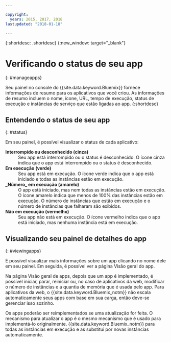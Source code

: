 ```yaml
---

copyright:
  years: 2015, 2017, 2018
lastupdated: "2018-01-18"

---
```


{:shortdesc: .shortdesc}
{:new_window: target="_blank"}

# Verificando o status de seu app
{: #manageapps}

Seu painel no console do {{site.data.keyword.Bluemix}} fornece informações de resumo para os aplicativos que você criou. As informações de resumo incluem o nome, ícone, URL, tempo de execução, status de execução e instâncias de serviço que estão ligadas ao app.
{:shortdesc}

## Entendendo o status de seu app
{: #status}

Em seu painel, é possível visualizar o status de cada aplicativo:

<dl>
<dt>
<strong>
Interrompido ou desconhecido (cinza)
</strong>
</dt>
<dd>
Seu app está interrompido ou o status é desconhecido. O ícone cinza indica que o app está interrompido ou o status é desconhecido.
</dd>
<dt>
<strong>
Em execução (verde)
</strong>
</dt>
<dd>
Seu app está em execução. O ícone verde indica que o app está iniciado e todas as instâncias estão em execução.
</dd>
<dt>
<strong>
_Número_ em execução (amarelo)
</strong>
</dt>
<dd>
O app está iniciado, mas nem todas as instâncias estão em execução. O ícone amarelo indica que menos de 100% das instâncias estão em execução. O número de instâncias que estão em execução e o número de instâncias que
falharam são exibidos.
</dd>
<dt>
<strong>
Não em execução (vermelho)
</strong>
</dt>
<dd>
Seu app não está em execução. O ícone vermelho indica que o app está iniciado, mas nenhuma instância está em execução.
</dd>
</dl>

## Visualizando seu painel de detalhes do app
{: #viewingapps}

É possível visualizar mais informações sobre um app clicando no nome dele em seu painel. Em seguida, é possível ver a página Visão geral do app.

Na página Visão geral de apps, depois que um app é implementado, é possível iniciar, parar, reiniciar ou, no caso de aplicativos da web, modificar o número de instâncias e a quantia de memória que é usada pelo app. Para aplicativos da web, o {{site.data.keyword.Bluemix_notm}} não escala automaticamente seus apps com base em sua carga, então deve-se gerenciar isso sozinho.

Os apps poderão ser reimplementados se uma atualização for feita. O mecanismo para atualizar o app é o mesmo mecanismo que é usado para implementá-lo originalmente. {{site.data.keyword.Bluemix_notm}} para todas as instâncias em execução
e as substitui por novas instâncias automaticamente.
